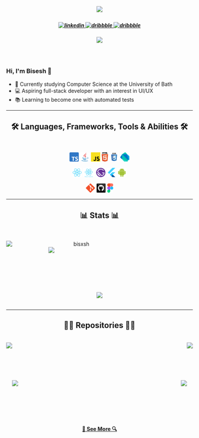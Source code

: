 <h1 align="center">
  <a href="https://git.io/typing-svg">
    <img src="https://readme-typing-svg.herokuapp.com/?lines=Hello,+there!+👋;I'm+Bisesh...;Nice+to+meet+you!&center=true&size=30">
  </a>
</h1>

<h5 align="center">

  <a href="https://linkedin.com/in/bisesh-sitaula" target="_blank">
  <img src=https://img.shields.io/badge/linkedin-%231E77B5.svg?&style=for-the-badge&logo=linkedin&logoColor=white alt=linkedin />
  </a>
  <a href="https://dribbble.com/bisxsh" target="_blank">
  <img src=https://img.shields.io/badge/dribbble-%23E45285.svg?&style=for-the-badge&logo=dribbble&logoColor=white alt=dribbble />
  </a>  
  <a href="https://discordapp.com/channels/@me/Bisxsh#0408/" target="_blank">
  <img src=https://img.shields.io/badge/Discord-7289DA?style=for-the-badge&logo=discord&logoColor=white alt=dribbble />
  </a>

</h5>

<h5 align="center">
<a href="https://bisesh.dev" target="_blank">
<img src="https://img.shields.io/website?url=https%3A%2F%2Fbisesh.dev" />
</a>
</h5>

<br>

### Hi, I'm Bisesh 👋

- 🔬 Currently studying Computer Science at the University of Bath
- 💻 Aspiring full-stack developer with an interest in UI/UX
- 📚 Learning to become one with automated tests
  <br>

<hr>
<h2 align="center">🛠 Languages, Frameworks, Tools & Abilities 🛠</h2>
<br>
<p align="center">
  <code><img title="Typescript" height="25" src="assets//typescript.svg"></code>
  <code><img title="Java" height="25" src="assets//java-original.svg"></code>
  <code><img title="Javascript" height="25" src="assets//javascript.svg"></code>
  <code><img title="HTML5" height="25" src="assets//html5.svg"></code>
  <code><img title="CSS" height="25" src="assets//css.svg"></code>
  <code><img title="Dart" height="25" src="assets//dart.svg"></code>
</p>

<p align="center">
  <code><img title="React" height="25" src="assets//react-original.svg"></code>
  <code><img title="React Native" height="25" src="assets//react-native.svg"></code>
  <code><img title="Gatsby" height="25" src="assets//gatsby.svg"></code>
  <code><img title="Flutter" height="25" src="assets//flutter.svg"></code>
  <code><img title="Android" height="25" src="assets//android.svg"></code>
  
</p>

<p align="center">
  <code><img title="Git" height="25" src="assets//git-original.svg"></code>
  <code><img title="GitHub" height="25" src="assets//github.svg"></code>
  <code><img title="Figma" height="25" src="assets//figma.svg"></code>
</p>
<hr>

<h2 align="center">📊 Stats 📊</h2>
<br>
<p align=center>
  <div align=center>
    <a href="https://github.com/denvercoder1/github-readme-streak-stats" title="Go to Source">
      <img align="left" width=390 src="https://github-readme-streak-stats.herokuapp.com/?user=bisxsh&theme=react&border=61dafb&hide_border=true" alt="bisxsh" />
    </a>
    <a href="https://github.com/anuraghazra/github-readme-stats" title="Go to Source">
      <img align="right" width=390 src="https://github-readme-stats.vercel.app/api?username=bisxsh&show_icons=true&theme=react&border_color=61dafb&hide_border=true" />
    </a>
  </div>
  <br><br><br><br><br><br><br><br>
  <div align=center>
    <a href="https://github.com/anuraghazra/github-readme-stats">
      <img width=325 align="center" src="https://github-readme-stats.vercel.app/api/top-langs/?username=bisxsh&title_color=61dafb&text_color=ffffff&icon_color=61dafb&bg_color=20232a&layout=compact&border_color=61dafb&hide_border=true" />
    </a>
  </div>
  <br>
  <!-- <img src="https://activity-graph.herokuapp.com/graph?username=bisxsh&theme=react-dark&bg_color=20232a&hide_border=true" width="100%"/> -->
</p>

<hr>

<h2 align="center">👨‍💻 Repositories 👨‍💻</h2>
<br>
<div width="100%" align="center">
  <a align="left" href="https://github.com/Bisxsh/WhosThatPixelmon" title="WhosThatPixelmon"><img align="left" height="125" src="https://github-readme-stats.vercel.app/api/pin/?username=bisxsh&repo=WhosThatPixelmon&theme=react&border_color=57BCDA&border_radius=10"></a><a align="right" href="https://github.com/bisxsh/BathHack" title="Bath Hack"><img align="right" height="125" src="https://github-readme-stats.vercel.app/api/pin/?username=mansatCode&repo=BathHack&theme=react&border_color=57BCDA&border_radius=10"></a>
</div>
<br/><br/><br/><br/><br/><br/>
<div width="100%" align="center">
  <a align="left" href="https://github.com/bisxsh/unlock-bath" title="Unlock-Bath"><img align="left" height="125" src="https://github-readme-stats.vercel.app/api/pin/?username=bisxsh&repo=unlock-bath&theme=react&border_color=57BCDA&border_radius=10"></a>
  <a align="right" href="https://github.com/Bisxsh/portfolio-v2" title="React Portfolio"><img align="right" height="125" src="https://github-readme-stats.vercel.app/api/pin/?username=bisxsh&repo=portfolio-v2&theme=react&border_color=57BCDA&border_radius=10"></a>
</div>
<br><br><br><br><br><br>
<h4 align="center">
  <a href="https://github.com/bisxsh?tab=repositories" title="Show Repositories">🔎 See More 🔍</a>
</h4>
